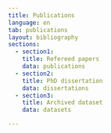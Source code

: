 ```yaml
---
title: Publications
language: en
tab: publications
layout: bibliography
sections:
  - section1:
    title: Refereed papers
    data: publications
  - section2:
    title: PhD dissertation
    data: dissertations
  - section3:
    title: Archived dataset
    data: datasets

---
```



